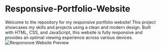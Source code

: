 # Responsive-Portfolio-Website
Welcome to the repository for my responsive portfolio website! This project showcases my skills and projects using a clean and modern design. Built with HTML, CSS, and JavaScript, this website is fully responsive and provides an optimal viewing experience across various devices.
![Responsove Website Preview](https://github.com/lynxsumi/Responsive-Portfolio-Website/assets/117341454/9cf8e070-d626-46f8-920f-50e7cae6b372)
